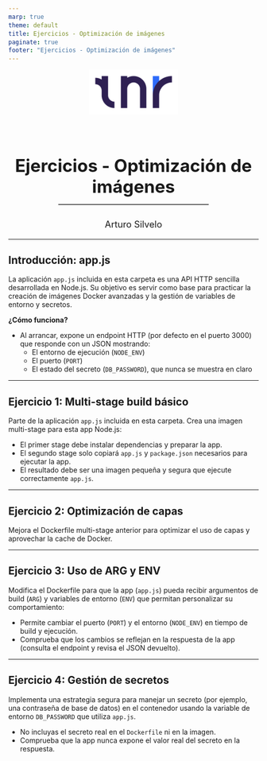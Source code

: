```yaml
---
marp: true
theme: default
title: Ejercicios - Optimización de imágenes
paginate: true
footer: "Ejercicios - Optimización de imágenes"
---
```


<!-- _paginate: skip -->

<div style="text-align:center;">
  <img src="../../img/TNR_01.png" alt="Logo Empresa" width="180" style="margin-bottom: 30px;" />
  <h1 style="font-size:2.5em; margin-bottom: 0.2em;"> Ejercicios - Optimización de imágenes</h1>
  <hr style="width:60%; margin: 1em auto; border:1px solid #ccc;" />
  <p style="font-size:1.3em; margin-top: 1.5em;">Arturo Silvelo</p>
</div>

---

## Introducción: app.js

La aplicación `app.js` incluida en esta carpeta es una API HTTP sencilla desarrollada en Node.js. Su objetivo es servir como base para practicar la creación de imágenes Docker avanzadas y la gestión de variables de entorno y secretos.

**¿Cómo funciona?**

- Al arrancar, expone un endpoint HTTP (por defecto en el puerto 3000) que responde con un JSON mostrando:
  - El entorno de ejecución (`NODE_ENV`)
  - El puerto (`PORT`)
  - El estado del secreto (`DB_PASSWORD`), que nunca se muestra en claro

---

## Ejercicio 1: Multi-stage build básico

Parte de la aplicación `app.js` incluida en esta carpeta. Crea una imagen multi-stage para esta app Node.js:

- El primer stage debe instalar dependencias y preparar la app.
- El segundo stage solo copiará `app.js` y `package.json` necesarios para ejecutar la app.
- El resultado debe ser una imagen pequeña y segura que ejecute correctamente `app.js`.

---

## Ejercicio 2: Optimización de capas

Mejora el Dockerfile multi-stage anterior para optimizar el uso de capas y aprovechar la cache de Docker.

---

## Ejercicio 3: Uso de ARG y ENV

Modifica el Dockerfile para que la app (`app.js`) pueda recibir argumentos de build (`ARG`) y variables de entorno (`ENV`) que permitan personalizar su comportamiento:

- Permite cambiar el puerto (`PORT`) y el entorno (`NODE_ENV`) en tiempo de build y ejecución.
- Comprueba que los cambios se reflejan en la respuesta de la app (consulta el endpoint y revisa el JSON devuelto).

---

## Ejercicio 4: Gestión de secretos

Implementa una estrategia segura para manejar un secreto (por ejemplo, una contraseña de base de datos) en el contenedor usando la variable de entorno `DB_PASSWORD` que utiliza `app.js`.

- No incluyas el secreto real en el `Dockerfile` ni en la imagen.
- Comprueba que la app nunca expone el valor real del secreto en la respuesta.
